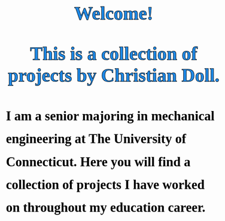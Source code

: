 <style>
  body {
    background-image: url('https://imgur.com/9qvzevc.png');
    font-family: 'Garamond', Courier, monospace;
    font-size: 16px;
    color: black;
  }
    h1, p {
    font-family: 'Garamond', serif;
</style>

<div style="text-align:center;">
  <h1 style="color:rgb(30, 136, 229);-webkit-text-stroke:1px black;font-weight:bold;font-size:50px;">Welcome!</h1>
  <p style="color:rgb(30, 136, 229); -webkit-text-stroke: 1px black; font-weight:bold;font-size:50px;">This is a collection of projects by Christian Doll.</p>
</div>

<div style="text-align:left;">
     <h1 style="color:black;font-size:35px;font-weight:bold;line-height:1.75;"> I am a senior majoring in mechanical engineering at The University of Connecticut.
Here you will find a collection of projects I have worked on throughout my education career.
</h1>
    
</div>



```{tableofcontents}
```
